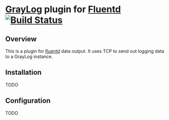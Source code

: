 # [GrayLog](http://graylog.org) plugin for [Fluentd](http://fluentd.org) [![Build Status](https://circleci.com/gh/FundingCircle/fluent-plugin-graylog/tree/master.svg?style=shield&circle-token=532f50099abc19d39f00c89faa39e4d85de12788)](https://circleci.com/gh/FundingCircle/fluent-plugin-graylog/tree/master)

## Overview
This is a plugin for [fluentd](http://fluentd.org) data output. It uses
TCP to send out logging data to a GrayLog instance.

## Installation
TODO

## Configuration
TODO

